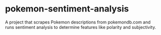 # pokemon-sentiment-analysis
A project that scrapes Pokemon descriptions from pokemondb.com and runs sentiment analysis to determine features like polarity and subjectivity.
